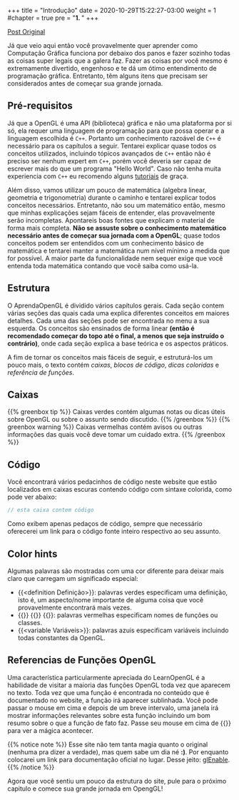 +++
title = "Introdução"
date = 2020-10-29T15:22:27-03:00
weight = 1
#chapter = true
pre = "<b>1. </b>"
+++

[Post Original](https://learnopengl.com/Introduction)

Já que veio aqui então você provavelmente quer aprender como Computação Gráfica funciona por debaixo dos panos e fazer sozinho todas as coisas super legais que a galera faz. Fazer as coisas por você mesmo é extremamente divertido, engenhoso e te dá um ótimo entendimento de programação gráfica. Entretanto, têm alguns itens que precisam ser considerados antes de começar sua grande jornada.

## Pré-requisitos

Já que a OpenGL é uma API (biblioteca) gráfica e não uma plataforma por si só, ela requer uma linguagem de programação para que possa operar e a linguagem escolhida é `C++`. Portanto um conhecimento razoável de `C++` é necessário para os capítulos a seguir. Tentarei explicar quase todos os conceitos utilizados, incluindo tópicos avançados de `C++` então não é preciso ser nenhum expert em `C++`, porém você deveria ser capaz de escrever mais do que um programa "Hello World". Caso não tenha muita experiencia com `C++` eu recomendo alguns [tutoriais](www.learncpp.com) de graça.
  
Além disso, vamos utilizar um pouco de matemática (algebra linear, geometria e trigonometria) durante o caminho e tentarei explicar todos conceitos necessários. Entretanto, não sou um matemático então, mesmo que minhas explicações sejam fáceis de entender, elas provavelmente serão incompletas. Apontareis boas fontes que explicam o material de forma mais completa. **Não se assuste sobre o conhecimento matemático necessário antes de começar sua jornada com a OpenGL**; quase todos conceitos podem ser entendidos com um conhecimento básico de matemática e tentarei manter a matemática num nível mínimo a medida que for possível. A maior parte da funcionalidade nem sequer exige que você entenda toda matemática contando que você saiba como usá-la.

## Estrutura

O AprendaOpenGL é dividido vários capítulos gerais. Cada seção contem várias seções das quais cada uma explica diferentes conceitos em maiores detalhes. Cada uma das seções pode ser encontrada no menu a sua esquerda. Os conceitos são ensinados de forma linear **(então é recomendado começar do topo até o final, a menos que seja instruído o contrário)**, onde cada seção explica a base teórica e os aspectos práticos.

A fim de tornar os conceitos mais fáceis de seguir, e estruturá-los um pouco mais, o texto contém _caixas_, _blocos de código_, _dicas coloridas_ e _referência de funções_.

## Caixas

{{% greenbox tip %}}
Caixas verdes contém algumas notas ou dicas úteis sobre OpenGL ou sobre o assunto sendo discutido.
{{% /greenbox %}}
{{% greenbox warning %}}
Caixas vermelhas contém avisos ou outras informações das quais você deve tomar um cuidado extra.
{{% /greenbox %}}

## Código

Você encontrará vários pedacinhos de código neste website que estão localizados em caixas escuras contendo código com sintaxe colorida, como pode ver abaixo:

```cpp
// esta caixa contem código
```
Como exibem apenas pedaços de código, sempre que necessário oferecerei um link para o código fonte inteiro respectivo ao seu assunto.

## Color hints

Algumas palavras são mostradas com uma cor diferente para deixar mais claro que carregam um significado especial:

* {{<definition Definição>}}: palavras verdes especificam uma definição, isto é, um aspecto/nome importante de alguma coisa que você provavelmente encontrará mais vezes.
* {{<struct Estrutura>}} {{<struct de>}} {{<struct Programa>}}: palavras vermelhas especificam nomes de funções ou classes.
* {{<variable Variáveis>}}: palavras azuis especificam variáveis incluindo todas constantes da OpenGL.

## Referencias de Funções OpenGL

Uma característica particularmente apreciada do LearnOpenGL é a habilidade de visitar a maioria das funções OpenGL toda vez que aparecem no texto. Toda vez que uma função é encontrada no conteúdo que é documentado no website, a função irá aparecer sublinhada. Você pode passar o mouse em cima e depois de um breve intervalo, uma janela irá mostrar informações relevantes sobre esta função incluindo um bom resumo sobre o que a função de fato faz. Passe seu mouse em cima de {{<struct glEnable>}} para ver a mágica acontecer.

{{% notice note %}}
Esse site não tem tanta magia quanto o original (nenhuma pra dizer a verdade), mas quem sabe um dia né **:)**. Por enquanto colocarei um link para documentação oficial no lugar. Desse jeito: [glEnable](https://www.khronos.org/registry/OpenGL-Refpages/gl4/html/glEnable.xhtml).
{{% /notice %}}

Agora que você sentiu um pouco da estrutura do site, pule para o próximo capitulo e comece sua grande jornada em OpengGL!
